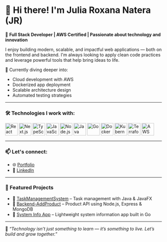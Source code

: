 # 👋 Hi there! I'm Julia Roxana Natera (JR)

🎯 **Full Stack Developer | AWS Certified | Passionate about technology and innovation**

I enjoy building modern, scalable, and impactful web applications — both on the frontend and backend. I'm always looking to apply clean code practices and leverage powerful tools that help bring ideas to life.

🚀 Currently diving deeper into:
- Cloud development with AWS
- Dockerized app deployment
- Scalable architecture design
- Automated testing strategies

---

### 🛠️ Technologies I work with:

<p align="left">
  <img src="https://cdn.jsdelivr.net/gh/devicons/devicon/icons/react/react-original.svg" alt="React" width="40" height="40"/>
  <img src="https://cdn.jsdelivr.net/gh/devicons/devicon/icons/nextjs/nextjs-original.svg" alt="Next.js" width="40" height="40"/>
  <img src="https://cdn.jsdelivr.net/gh/devicons/devicon/icons/typescript/typescript-original.svg" alt="TypeScript" width="40" height="40"/>
  <img src="https://cdn.jsdelivr.net/gh/devicons/devicon/icons/javascript/javascript-original.svg" alt="JavaScript" width="40" height="40"/>
  <img src="https://cdn.jsdelivr.net/gh/devicons/devicon/icons/nodejs/nodejs-original.svg" alt="Node.js" width="40" height="40"/>
  <img src="https://cdn.jsdelivr.net/gh/devicons/devicon/icons/java/java-original.svg" alt="Java" width="40" height="40"/>
  <img src="https://cdn.jsdelivr.net/gh/devicons/devicon/icons/go/go-original.svg" alt="Go" width="40" height="40"/>
  <img src="https://cdn.jsdelivr.net/gh/devicons/devicon/icons/docker/docker-original.svg" alt="Docker" width="40" height="40"/>
  <img src="https://cdn.jsdelivr.net/gh/devicons/devicon/icons/kubernetes/kubernetes-plain.svg" alt="Kubernetes" width="40" height="40"/>
  <img src="https://cdn.jsdelivr.net/gh/devicons/devicon/icons/terraform/terraform-original.svg" alt="Terraform" width="40" height="40"/>
  <img src="https://upload.wikimedia.org/wikipedia/commons/9/93/Amazon_Web_Services_Logo.svg" alt="AWS" width="40" height="40"/>
</p>

---

### 📫 Let's connect:

- 🌐 [Portfolio](https://portafolionextjs.netlify.app/)
- 💼 [LinkedIn](https://linkedin.com/in/julia-roxana-natera-917b62172)

---

### 📌 Featured Projects

- 🔧 [TaskManagementSystem](https://github.com/roxanatera/TaskManagementSystem) – Task management with Java & JavaFX
- 🚀 [Backend-AddProduct](https://github.com/roxanatera/Backend-AddProduct) – Product API using Node.js, Express & MongoDB
- 🧠 [System Info App](https://github.com/roxanatera/systeminfo) – Lightweight system information app built in Go

---

🧠 *“Technology isn’t just something to learn — it’s something to live. Let’s build and grow together.”*

